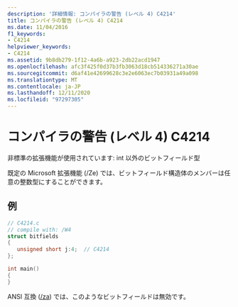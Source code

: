 ```yaml
---
description: '詳細情報: コンパイラの警告 (レベル 4) C4214'
title: コンパイラの警告 (レベル 4) C4214
ms.date: 11/04/2016
f1_keywords:
- C4214
helpviewer_keywords:
- C4214
ms.assetid: 9b8db279-1f12-4a6b-a923-2db22acd1947
ms.openlocfilehash: afc3f425f0d37b3fb3063d18cb514336271a30ae
ms.sourcegitcommit: d6af41e42699628c3e2e6063ec7b03931a49a098
ms.translationtype: MT
ms.contentlocale: ja-JP
ms.lasthandoff: 12/11/2020
ms.locfileid: "97297305"
---
```

# <a name="compiler-warning-level-4-c4214"></a>コンパイラの警告 (レベル 4) C4214

非標準の拡張機能が使用されています: int 以外のビットフィールド型

既定の Microsoft 拡張機能 (/Ze) では、ビットフィールド構造体のメンバーは任意の整数型にすることができます。

## <a name="example"></a>例

```c
// C4214.c
// compile with: /W4
struct bitfields
{
   unsigned short j:4;  // C4214
};

int main()
{
}
```

ANSI 互換 ([/za](../../build/reference/za-ze-disable-language-extensions.md)) では、このようなビットフィールドは無効です。
